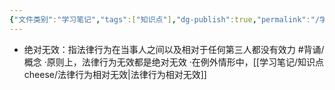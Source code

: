 ```yaml
---
{"文件类别":"学习笔记","tags":["知识点"],"dg-publish":true,"permalink":"/学习笔记/知识点cheese/法律行为绝对无效/","dgPassFrontmatter":true,"created":"2024-07-18T11:30:03.177+08:00","updated":"2024-09-11T12:02:45.176+08:00"}
---
```


- 绝对无效：指法律行为在当事人之间以及相对于任何第三人都没有效力 #背诵/概念 
·原则上，法律行为无效都是绝对无效
·在例外情形中，[[学习笔记/知识点cheese/法律行为相对无效\|法律行为相对无效]]